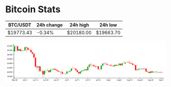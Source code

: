 # Bitcoin Stats

BTC/USDT|24h change|24h high|24h low|
|---|---|---|---|
|$19773.43|-0.34%|$20180.00|$19663.70|

<img src="./chart.svg">
